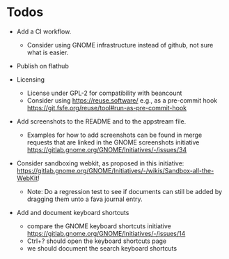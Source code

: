 # Todos

- Add a CI workflow.

  - Consider using GNOME infrastructure instead of github,
    not sure what is easier.

- Publish on flathub

- Licensing

  - License under GPL-2 for compatibility with beancount
  - Consider using https://reuse.software/
    e.g., as a pre-commit hook
    https://git.fsfe.org/reuse/tool#run-as-pre-commit-hook

- Add screenshots to the README and to the appstream file.

  - Examples for how to add screenshots can be found in merge requests
    that are linked in the GNOME screenshots initiative
    https://gitlab.gnome.org/GNOME/Initiatives/-/issues/34

- Consider sandboxing webkit, as proposed in this initiative:
  https://gitlab.gnome.org/GNOME/Initiatives/-/wikis/Sandbox-all-the-WebKit!

  - Note: Do a regression test to see if documents can still be added
    by dragging them unto a fava journal entry.

- Add and document keyboard shortcuts
  - compare the GNOME keyboard shortcuts initiative
    https://gitlab.gnome.org/GNOME/Initiatives/-/issues/14
  - Ctrl+? should open the keyboard shortcuts page
  - we should document the search keyboard shortcuts
